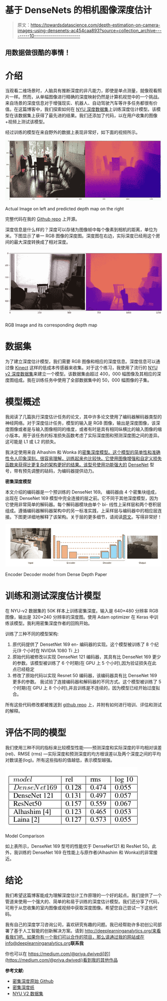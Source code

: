 # 基于 DenseNets 的相机图像深度估计

> 原文：<https://towardsdatascience.com/depth-estimation-on-camera-images-using-densenets-ac454caa893?source=collection_archive---------10----------------------->

## 用数据做很酷的事情！

# 介绍

当观看二维场景时，人脑具有推断深度的非凡能力，即使是单点测量，就像观看照片一样。然而，从单幅图像进行精确的深度映射仍然是计算机视觉中的一个挑战。来自场景的深度信息对于增强现实、机器人、自动驾驶汽车等许多任务都很有价值。在这篇博客中，我们探索如何在 [NYU 深度数据集](https://cs.nyu.edu/~silberman/datasets/nyu_depth_v2.html)上训练深度估计模型。该模型在该数据集上获得了最先进的结果。我们还添加了代码，以在用户收集的图像+视频上测试该模型。

经过训练的模型在来自野外的数据上表现非常好，如下面的视频所示。

![](img/742cabc0b5737225ddc60047fee2af07.png)

Actual Image on left and predicted depth map on the right

完整代码在我的 [Github repo](https://github.com/priya-dwivedi/Deep-Learning/tree/master/depth_estimation) 上开源。

深度信息是什么样的？深度可以存储为图像帧中每个像素到相机的距离，单位为米。下图显示了单一 RGB 图像的深度图。深度图在右边，实际深度已经用这个房间的最大深度转换成了相对深度。

![](img/9f25a7918f2280100f2e93344bce0262.png)

RGB Image and its corresponding depth map

# 数据集

为了建立深度估计模型，我们需要 RGB 图像和相应的深度信息。深度信息可以通过像 [Kinect](https://www.jameco.com/jameco/workshop/howitworks/xboxkinect.html) 这样的低成本传感器来收集。对于这个练习，我使用了流行的 [NYU v2 深度数据集](https://cs.nyu.edu/~silberman/datasets/nyu_depth_v2.html)来建立一个模型。该数据集由超过 400，000 幅图像及其相应的深度图组成。我在训练任务中使用了全部数据集中的 50，000 幅图像的子集。

# 模型概述

我阅读了几篇执行深度估计任务的论文，其中许多论文使用了编码器解码器类型的神经网络。对于深度估计任务，模型的输入是 RGB 图像，输出是深度图像，该深度图像或者是与输入图像相同的维度，或者有时是具有相同纵横比的输入图像的缩小版本。用于该任务的标准损失函数考虑了实际深度图和预测深度图之间的差异。这可能是 L1 或 L2 的损失。

我决定使用来自 Alhashim 和 Wonka 的[密集深度模型。这个模型的简单性和准确性令人印象深刻。很容易理解，训练起来也比较快。它使用图像增强和自定义损失函数来获得比更复杂的架构更好的结果。该型号使用功能强大的](https://arxiv.org/abs/1812.11941) [DenseNet](https://arxiv.org/abs/1608.06993) 型号，带有预先调整的砝码，为编码器提供动力。

**密集深度模型**

本文介绍的编码器是一个预训练的 DenseNet 169。
编码器由 4 个密集块组成，出现在 DenseNet 169 模型中完全连接的层之前。它不同于其他深度模型，因为它使用非常简单的解码器。每个解码器模块由单个 bi-
线性上采样层和两个卷积层组成。遵循编码器解码器架构中的另一标准实践，上采样层与编码器中的相应层连接。下图更详细地解释了该架构。关于层的更多细节，请阅读[原文](https://arxiv.org/abs/1812.11941)。写得非常好！

![](img/906d8117c0de6a2f10961dda702cbc5b.png)

Encoder Decoder model from Dense Depth Paper

# 训练和测试深度估计模型

在 NYU-v2 数据集的 50K 样本上训练密集深度。输入是 640×480 分辨率 RGB 图像，输出是 320×240 分辨率的深度图。使用 Adam optimizer 在 Keras 中训练该模型。我利用密集深度作者的回购开始。

训练了三种不同的模型架构:

1.  原代码提供了 DensetNet 169 en-
    编码器的实现。这个模型被训练了 8 个纪元(9 个小时在
    NVIDIA 1080 Ti 上)
2.  原始代码被修改以实现 DenseNet 121 编码器，其具有比 DenseNet 169 更少的参数。该模型被训练了 6 个时期(在 GPU 上 5 个小时),因为验证损失在此
    点已经稳定
3.  修改了原始代码以实现 Resnet
    50 编码器，该编码器具有比 DenseNet 169 更多的参数。
    我试验了连接编码器和解码器的不同方式。这个模型被训练了
    5 个时期(在 GPU 上 8 个小时),并且训练是不连续的，因为模型已经开始过度拟合。

所有这些代码修改都被推送到 [github repo](https://github.com/priya-dwivedi/Deep-Learning/tree/master/depth_estimation) 上，并附有如何进行培训、评估和测试的解释。

# 评估不同的模型

我们使用三种不同的指标来比较模型性能——预测深度和实际深度的平均相对误差(rel)、RMSE (rms) —实际深度和预测深度的均方根误差以及两个深度之间的平均对数误差(log)。所有这些指标的值越低，表示模型越强。

![](img/f12261792a2e038be3f84a8faa38420d.png)

Model Comparison

如上表所示，DenseNet 169 型号的性能优于 DenseNet121 和 ResNet 50。此外，我训练的 DenseNet 169 在性能上与原作者(Alhashim 和 Wonka)的非常接近。

# 结论

我们希望这篇博客能成为理解深度估计工作原理的一个好的起点。我们提供了一个管道来使用一个强大的、简单的和易于训练的深度估计模型。我们还分享了代码，可用于从您收集的室内图像或视频中获取深度图像。希望您自己尝试一下这些代码。

我有自己的深度学习咨询公司，喜欢研究有趣的问题。我已经帮助许多初创公司部署了基于人工智能的创新解决方案。请到 http://deeplearninganalytics.org/来看看我们吧。如果你有一个我们可以合作的项目，那么请通过我的网站或在 info@deeplearninganalytics.org**联系我**

你也可以在 https://medium.com/@priya.dwivedi[的](https://medium.com/@priya.dwivedi)看到我的其他作品

**参考文献:**

*   [密集深度原始 Github](https://github.com/ialhashim/DenseDepth)
*   [密集深度纸](https://arxiv.org/abs/1812.11941)
*   [NYU V2 数据集](https://cs.nyu.edu/~silberman/datasets/nyu_depth_v2.html)